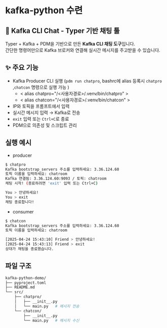 # kafka-python 수련
## 📨 Kafka CLI Chat - Typer 기반 채팅 툴

Typer + Kafka + PDM을 기반으로 만든 **Kafka CLI 채팅 도구**입니다.  
간단한 명령어만으로 Kafka 브로커와 연결해 실시간 메시지를 주고받을 수 있습니다.

## ✨ 주요 기능
- Kafka Producer CLI 실행 (`pdm run chatpro`, bashrc에 alias 등록시 `chatpro` ,`chatcon` 명령으로 실행 가능 )
  - < alias chatpro="/<사용자경로>/.venv/bin/chatpro" >
  - < alias chatcon="/<사용자경로>/.venv/bin/chatcon" >
- IP와 토픽을 프롬프트에서 입력
- 실시간 메시지 입력 → Kafka로 전송
- `exit` 입력 또는 `Ctrl+C`로 종료
- PDM으로 의존성 및 스크립트 관리

## 실행 예시
- producer
```bash
$ chatpro
Kafka bootstrap_servers 주소를 입력하세요: 3.36.124.60
토픽 이름을 입력하세요: chatroom
Kafka 연결됨: 3.36.124.60:9093 / 토픽: chatroom
채팅 시작! (종료하려면 'exit' 입력 또는 Ctrl+C)

You > 안녕하세요!
You > exit
채팅 종료합니다!
```

- consumer
```bash
$ chatcon
Kafka bootstrap_servers 주소를 입력하세요: 3.36.124.60
토픽 이름을 입력하세요: chatroom

[2025-04-24 15:43:10] Friend > 안녕하세요!
[2025-04-24 15:43:13] Friend > exit
상대가 채팅을 종료했습니다.
```


## 파일 구조
```bash
kafka-python-demo/
├── pyproject.toml
├── README.md
└── src/
    ├── chatpro/
    │   ├── __init__.py
    │   └── main.py   # 메시지 전송
    └── chatcon/
        ├── __init__.py
        └── main.py   # 메시지 수신
```
